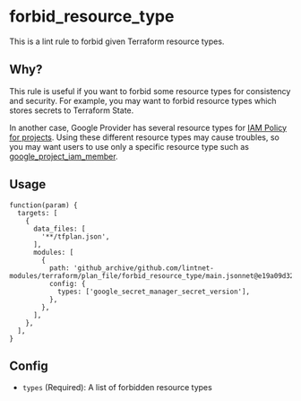 # forbid_resource_type

This is a lint rule to forbid given Terraform resource types.

## Why?

This rule is useful if you want to forbid some resource types for consistency and security.
For example, you may want to forbid resource types which stores secrets to Terraform State.

In another case, Google Provider has several resource types for [IAM Policy for projects](https://registry.terraform.io/providers/hashicorp/google/latest/docs/resources/google_project_iam).
Using these different resource types may cause troubles, so you may want users to use only a specific resource type such as [google_project_iam_member](https://registry.terraform.io/providers/hashicorp/google/latest/docs/resources/google_project_iam#google_project_iam_member).

## Usage

```jsonnet
function(param) {
  targets: [
    {
      data_files: [
        '**/tfplan.json',
      ],
      modules: [
        {
          path: 'github_archive/github.com/lintnet-modules/terraform/plan_file/forbid_resource_type/main.jsonnet@e19a09d32755d585fedbef60e97960d616688255:v0.1.0',
          config: {
            types: ['google_secret_manager_secret_version'],
          },
        },
      ],
    },
  ],
}
```

## Config

- `types` (Required): A list of forbidden resource types
